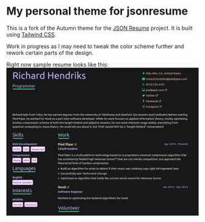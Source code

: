 # My personal theme for jsonresume

This is a fork of the Autumn theme for the [JSON Resume](https://jsonresume.org/) project. It is built using [Tailwind CSS](https://tailwindcss.com/).

Work in progress as I may need to tweak the color scheme further and rework certain parts of the design.

Right now sample resume looks like this:
![](demo/sample.png)

